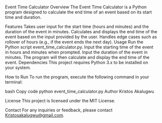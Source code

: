 Event Time Calculator
Overview
The Event Time Calculator is a Python program designed to calculate the end time of an event based on its start time and duration.

Features
Takes user input for the start time (hours and minutes) and the duration of the event in minutes.
Calculates and displays the end time of the event based on the input provided by the user.
Handles edge cases such as rollover of hours (e.g., if the event ends the next day).
Usage
Run the Python script event_time_calculator.py.
Input the starting time of the event in hours and minutes when prompted.
Input the duration of the event in minutes.
The program will then calculate and display the end time of the event.
Dependencies
This project requires Python 3.x to be installed on your system.

How to Run
To run the program, execute the following command in your terminal:

bash
Copy code
python event_time_calculator.py
Author
Kristos Akalugwu

License
This project is licensed under the MIT License.

Contact
For any inquiries or feedback, please contact Kristosakalugwu@gmail.com.
